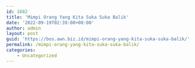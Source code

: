 ```yaml
---
id: 1682
title: 'Mimpi Orang Yang Kita Suka Suka Balik'
date: '2022-09-19T02:39:00+00:00'
author: admin
layout: post
guid: 'https://bos.awn.biz.id/mimpi-orang-yang-kita-suka-suka-balik/'
permalink: /mimpi-orang-yang-kita-suka-suka-balik/
categories:
    - Uncategorized
---
```


